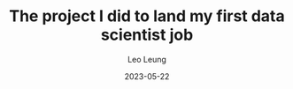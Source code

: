 ---
title: "The project I did to land my first data scientist job"
author: "Leo Leung"
link: https://medium.com/@leoleung-ch/the-project-i-did-to-land-my-first-data-scientist-job-97f5fb6dd0d9
date: 2023-05-22
tags: [Python, XGBoost, Regression, Career]
categories: Project
excerpt: "Python, XGBoost, Regression, Career"
# mathjax: "true"
---